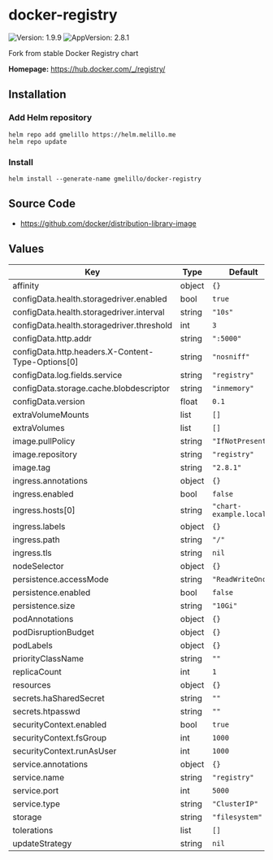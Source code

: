# docker-registry

![Version: 1.9.9](https://img.shields.io/badge/Version-1.9.9-informational?style=flat-square) ![AppVersion: 2.8.1](https://img.shields.io/badge/AppVersion-2.8.1-informational?style=flat-square)

Fork from stable Docker Registry chart

**Homepage:** <https://hub.docker.com/_/registry/>

## Installation

### Add Helm repository

```shell
helm repo add gmelillo https://helm.melillo.me
helm repo update
```

### Install

```shell
helm install --generate-name gmelillo/docker-registry
```

## Source Code

* <https://github.com/docker/distribution-library-image>

## Values

| Key | Type | Default | Description |
|-----|------|---------|-------------|
| affinity | object | `{}` |  |
| configData.health.storagedriver.enabled | bool | `true` |  |
| configData.health.storagedriver.interval | string | `"10s"` |  |
| configData.health.storagedriver.threshold | int | `3` |  |
| configData.http.addr | string | `":5000"` |  |
| configData.http.headers.X-Content-Type-Options[0] | string | `"nosniff"` |  |
| configData.log.fields.service | string | `"registry"` |  |
| configData.storage.cache.blobdescriptor | string | `"inmemory"` |  |
| configData.version | float | `0.1` |  |
| extraVolumeMounts | list | `[]` |  |
| extraVolumes | list | `[]` |  |
| image.pullPolicy | string | `"IfNotPresent"` |  |
| image.repository | string | `"registry"` |  |
| image.tag | string | `"2.8.1"` |  |
| ingress.annotations | object | `{}` |  |
| ingress.enabled | bool | `false` |  |
| ingress.hosts[0] | string | `"chart-example.local"` |  |
| ingress.labels | object | `{}` |  |
| ingress.path | string | `"/"` |  |
| ingress.tls | string | `nil` |  |
| nodeSelector | object | `{}` |  |
| persistence.accessMode | string | `"ReadWriteOnce"` |  |
| persistence.enabled | bool | `false` |  |
| persistence.size | string | `"10Gi"` |  |
| podAnnotations | object | `{}` |  |
| podDisruptionBudget | object | `{}` |  |
| podLabels | object | `{}` |  |
| priorityClassName | string | `""` |  |
| replicaCount | int | `1` |  |
| resources | object | `{}` |  |
| secrets.haSharedSecret | string | `""` |  |
| secrets.htpasswd | string | `""` |  |
| securityContext.enabled | bool | `true` |  |
| securityContext.fsGroup | int | `1000` |  |
| securityContext.runAsUser | int | `1000` |  |
| service.annotations | object | `{}` |  |
| service.name | string | `"registry"` |  |
| service.port | int | `5000` |  |
| service.type | string | `"ClusterIP"` |  |
| storage | string | `"filesystem"` |  |
| tolerations | list | `[]` |  |
| updateStrategy | string | `nil` |  |